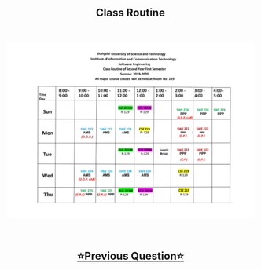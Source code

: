 <h2 align = "center">Class Routine</h2><br>
<div align = "center">

![Class Routine](ClassRoutine.jpg)

</div>
<br>
<div align = "center">

## [⭐Previous Question⭐](/Question/3rdSemester)

</div>